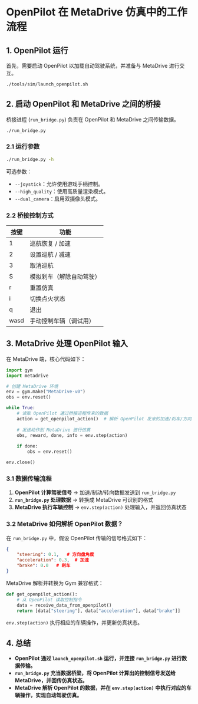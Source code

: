 # OpenPilot 在 MetaDrive 仿真中的工作流程

## 1. OpenPilot 运行
首先，需要启动 OpenPilot 以加载自动驾驶系统，并准备与 MetaDrive 进行交互。
```bash
./tools/sim/launch_openpilot.sh
```

## 2. 启动 OpenPilot 和 MetaDrive 之间的桥接
桥接进程 (`run_bridge.py`) 负责在 OpenPilot 和 MetaDrive 之间传输数据。
```bash
./run_bridge.py
```

### 2.1 运行参数
```bash
./run_bridge.py -h
```
可选参数：
- `--joystick`：允许使用游戏手柄控制。
- `--high_quality`：使用高质量渲染模式。
- `--dual_camera`：启用双摄像头模式。

### 2.2 桥接控制方式
| 按键  | 功能                     |
|------|-----------------------|
|  1   | 巡航恢复 / 加速          |
|  2   | 设置巡航 / 减速          |
|  3   | 取消巡航                |
|  S   | 模拟刹车（解除自动驾驶） |
|  r   | 重置仿真                |
|  i   | 切换点火状态            |
|  q   | 退出                   |
| wasd | 手动控制车辆（调试用）  |

## 3. MetaDrive 处理 OpenPilot 输入
在 MetaDrive 端，核心代码如下：
```python
import gym
import metadrive

# 创建 MetaDrive 环境
env = gym.make("MetaDrive-v0")
obs = env.reset()

while True:
    # 读取 OpenPilot 通过桥接进程传来的数据
    action = get_openpilot_action()  # 解析 OpenPilot 发来的加速/刹车/方向盘指令
    
    # 发送动作到 MetaDrive 进行仿真
    obs, reward, done, info = env.step(action)
    
    if done:
        obs = env.reset()

env.close()
```

### 3.1 数据传输流程
1. **OpenPilot 计算驾驶信号** → 加速/制动/转向数据发送到 `run_bridge.py`
2. **`run_bridge.py` 处理数据** → 转换成 MetaDrive 可识别的格式
3. **MetaDrive 执行车辆控制** → `env.step(action)` 处理输入，并返回仿真状态

### 3.2 MetaDrive 如何解析 OpenPilot 数据？
在 `run_bridge.py` 中，假设 OpenPilot 传输的信号格式如下：
```json
{
    "steering": 0.1,   # 方向盘角度
    "acceleration": 0.3,  # 加速
    "brake": 0.0   # 刹车
}
```
MetaDrive 解析并转换为 Gym 兼容格式：
```python
def get_openpilot_action():
    # 从 OpenPilot 读取控制指令
    data = receive_data_from_openpilot()  
    return [data["steering"], data["acceleration"], data["brake"]]
```
`env.step(action)` 执行相应的车辆操作，并更新仿真状态。

## 4. 总结
- **OpenPilot 通过 `launch_openpilot.sh` 运行，并连接 `run_bridge.py` 进行数据传输。**
- **`run_bridge.py` 充当数据桥梁，将 OpenPilot 计算出的控制信号发送给 MetaDrive，并回传仿真状态。**
- **MetaDrive 解析 OpenPilot 的数据，并在 `env.step(action)` 中执行对应的车辆操作，实现自动驾驶仿真。**

